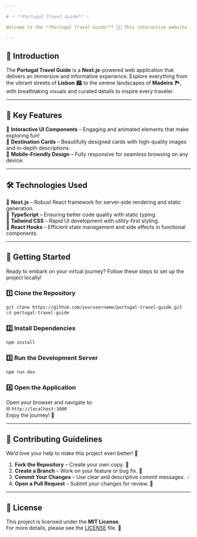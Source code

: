 ```yaml
---

# ✨ **Portugal Travel Guide** ✨ 

Welcome to the **Portugal Travel Guide!** 🌊🏰 This interactive website is your gateway to experiencing the beauty, culture, and history of Portugal. Whether you're planning a real adventure or exploring from the comfort of your home, this platform will take you on a journey through Portugal’s most captivating destinations. 🌞🍷  

---
```


## 🌟 **Introduction**  

The **Portugal Travel Guide** is a **Next.js**-powered web application that delivers an immersive and informative experience. Explore everything from the vibrant streets of **Lisbon** 🏙️ to the serene landscapes of **Madeira** 🏞️, with breathtaking visuals and curated details to inspire every traveler.  

---

## 🎁 **Key Features**  

🎨 **Interactive UI Components** – Engaging and animated elements that make exploring fun!  
📸 **Destination Cards** – Beautifully designed cards with high-quality images and in-depth descriptions.  
📱 **Mobile-Friendly Design** – Fully responsive for seamless browsing on any device.  
 
---

## 🛠️ **Technologies Used**  

🔹 **Next.js** – Robust React framework for server-side rendering and static generation.  
🔹 **TypeScript** – Ensuring better code quality with static typing.  
🔹 **Tailwind CSS** – Rapid UI development with utility-first styling.  
🔹 **React Hooks** – Efficient state management and side effects in functional components.  

---

## 🚀 **Getting Started**  

Ready to embark on your virtual journey? Follow these steps to set up the project locally!  

### 1️⃣ **Clone the Repository**  
```bash
git clone https://github.com/yourusername/portugal-travel-guide.git
cd portugal-travel-guide
```

### 2️⃣ **Install Dependencies**  
```bash
npm install
```

### 3️⃣ **Run the Development Server**  
```bash
npm run dev
```

### 4️⃣ **Open the Application**  
Open your browser and navigate to:  
🌐 `http://localhost:3000`  
Enjoy the journey! 🎉  

---

## 🎯 **Contributing Guidelines**  

We’d love your help to make this project even better! 🤝  

1. **Fork the Repository** – Create your own copy. 🍴  
2. **Create a Branch** – Work on your feature or bug fix. 🌱  
3. **Commit Your Changes** – Use clear and descriptive commit messages. 💡  
4. **Open a Pull Request** – Submit your changes for review. 🚀  

---

## 📜 **License**  

This project is licensed under the **MIT License**.  
For more details, please see the [LICENSE](LICENSE.txt) file. 📄  

